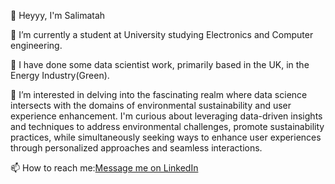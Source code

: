 👋 Heyyy, I'm Salimatah 

🌱 I’m currently a student at University studying Electronics and Computer engineering.

💼 I have done some data scientist work, primarily based in the UK, in the Energy Industry(Green).

👀 I’m interested in delving into the fascinating realm where data science intersects with the domains of environmental sustainability and user experience enhancement. I'm curious about leveraging data-driven insights and techniques to address environmental challenges, promote sustainability practices, while simultaneously seeking ways to enhance user experiences through personalized approaches and seamless interactions.

📫 How to reach me:[Message me on LinkedIn](https://www.linkedin.com/in/sally-acopeha-agbadou-578245132/)

<!--
**Sweetphea/Sweetphea** is a ✨ _special_ ✨ repository because its `README.md` (this file) appears on your GitHub profile.

Here are some ideas to get you started:

- 🔭 I’m currently working on ...
- 🌱 I’m currently learning ...
- 👯 I’m looking to collaborate on ...
- 🤔 I’m looking for help with ...
- 💬 Ask me about ...
- 📫 How to reach me: ...
- 😄 Pronouns: ...
- ⚡ Fun fact: ...

-->
